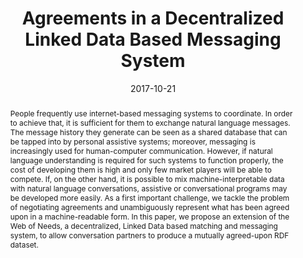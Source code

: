 ---
abstract: People frequently use internet-based messaging systems to coordinate. In
  order to achieve that, it is sufficient for them to exchange natural language messages.
  The message history they generate can be seen as a shared database that can be tapped
  into by personal assistive systems; moreover, messaging is increasingly used for
  human-computer communication. However, if natural language understanding is required
  for such systems to function properly, the cost of developing them is high and only
  few market players will be able to compete. If, on the other hand, it is possible
  to mix machine-interpretable data with natural language conversations, assistive
  or conversational programs may be developed more easily. As a first important challenge,
  we tackle the problem of negotiating agreements and unambiguously represent what
  has been agreed upon in a machine-readable form. In this paper, we propose an extension
  of the Web of Needs, a decentralized, Linked Data based matching and messaging system,
  to allow conversation partners to produce a mutually agreed-upon RDF dataset.
authors:
- Florian Kleedorfer
- Heiko Friedrich
- Christian Huemer
date: '2017-10-21'
featured: false
publication_types:
- '0'
publishDate: '2017-10-21'
title: Agreements in a Decentralized Linked Data Based Messaging System
url_pdf: http://publik.tuwien.ac.at/files/publik_266955.pdf
---
